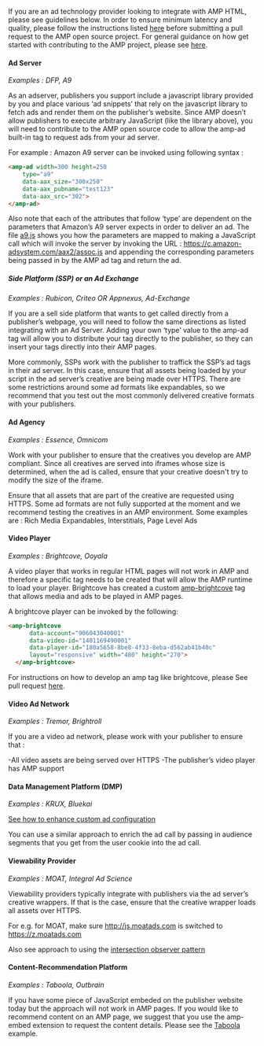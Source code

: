 If you are an ad technology provider looking to integrate with AMP HTML, please see guidelines below.
In order to ensure minimum latency and quality, please follow the instructions listed [here](../3p/README.md#ads) before submitting a pull request to the AMP open source project. For general guidance on how get started with contributing to the AMP project, please see [here](../CONTRIBUTING.md).

#### Ad Server

*Examples : DFP, A9*

As an adserver, publishers you support include a javascript library provided by you and place various ‘ad snippets’ that rely on the javascript library to fetch ads and render them on the publisher’s website.
Since AMP doesn’t allow publishers to execute arbitrary JavaScript (like the library above), you will need to contribute to the AMP open source code to allow the amp-ad built-in tag to request ads from your ad server.

For example : Amazon A9 server can be invoked using following syntax :

```html
<amp-ad width=300 height=250
    type="a9"
    data-aax_size="300x250"
    data-aax_pubname="test123"
    data-aax_src="302">
</amp-ad>
```

Also note that each of the attributes that follow ‘type’ are dependent on the parameters that Amazon’s A9 server expects in order to deliver an ad. The file [a9.js](/a9.js) shows you how the parameters are mapped to making a JavaScript call which will invoke the server by invoking the URL : https://c.amazon-adsystem.com/aax2/assoc.js  and appending the corresponding parameters being passed in by the AMP ad tag  and return the ad.


##### Side Platform (SSP) or an Ad Exchange

*Examples : Rubicon, Criteo OR Appnexus, Ad-Exchange*

If you are a sell side platform that wants to get called directly from a publisher’s webpage, you will need to follow the same directions as listed integrating with an Ad Server. Adding your own ‘type’ value to the amp-ad tag will allow you to distribute your tag directly to the publisher, so they can insert your tags directly into their AMP pages.

More commonly, SSPs work with the publisher to traffick the SSP’s ad tags in their ad server. In this case, ensure that all assets being loaded by your script in the ad server’s creative are being made over HTTPS. There are some restrictions around some ad formats like expandables, so we recommend that you test out the most commonly delivered creative formats with your publishers.

#### Ad Agency
*Examples : Essence, Omnicom*

Work with your publisher to ensure that the creatives you develop are AMP compliant. Since all creatives are served into iframes whose size is determined, when the ad is called, ensure that your creative doesn't try to modify the size of the iframe.

Ensure that all assets that are part of the creative are requested using HTTPS.
Some ad formats are not fully supported at the moment and we recommend testing the creatives in an AMP environment. Some examples are : Rich Media Expandables, Interstitials, Page Level Ads

#### Video Player

*Examples : Brightcove, Ooyala*

A video player that works in regular HTML pages will not work in AMP and therefore a specific tag needs to be created that will allow the AMP runtime to load your player. 
Brightcove has created a custom [amp-brightcove](https://github.com/ampproject/amphtml/blob/master/extensions/amp-brightcove/amp-brightcove.md) tag that allows media and ads to be played in AMP pages. 

A brightcove player can be invoked by the following:

```html
<amp-brightcove
      data-account="906043040001"
      data-video-id="1401169490001"
      data-player-id="180a5658-8be8-4f33-8eba-d562ab41b40c"
      layout="responsive" width="480" height="270">
  </amp-brightcove>
```
For instructions on how to develop an amp tag like brightcove, please See pull request [here](https://github.com/ampproject/amphtml/pull/1052).


#### Video Ad Network

*Examples : Tremor, Brightroll*

If you are a video ad network, please work with your publisher to ensure that :

-All video assets are being served over HTTPS
-The publisher’s video player has AMP support


#### Data Management Platform (DMP)
*Examples : KRUX, Bluekai*

[See how to enhance custom ad configuration](https://github.com/ampproject/amphtml/blob/master/builtins/amp-ad.md#enhance-incoming-ad-configuration)

You can use a similar approach to enrich the ad call by passing in audience segments that you get from the user cookie into the ad call.

#### Viewability Provider

*Examples : MOAT, Integral Ad Science*

Viewability providers typically integrate with publishers via the ad server’s creative wrappers. If that is the case, ensure that the creative wrapper loads all assets over HTTPS.

For e.g. for MOAT, make sure http://js.moatads.com is switched to  https://z.moatads.com

Also see approach to using the [intersection observer pattern](https://github.com/ampproject/amphtml/blob/master/ads/README.md#ad-viewability)

#### Content-Recommendation Platform

*Examples : Taboola, Outbrain*

If you have some piece of JavaScript embeded on the publisher website today but the approach will not work in AMP pages. If you would like to recommend content on an AMP page, we suggest that you use the amp-embed extension to request the content details. Please see the [Taboola](https://github.com/ampproject/amphtml/blob/master/ads/taboola.md) example.

